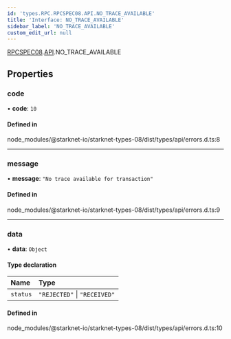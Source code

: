 ```yaml
---
id: 'types.RPC.RPCSPEC08.API.NO_TRACE_AVAILABLE'
title: 'Interface: NO_TRACE_AVAILABLE'
sidebar_label: 'NO_TRACE_AVAILABLE'
custom_edit_url: null
---
```


[RPCSPEC08](../namespaces/types.RPC.RPCSPEC08.md).[API](../namespaces/types.RPC.RPCSPEC08.API.md).NO_TRACE_AVAILABLE

## Properties

### code

• **code**: `10`

#### Defined in

node_modules/@starknet-io/starknet-types-08/dist/types/api/errors.d.ts:8

---

### message

• **message**: `"No trace available for transaction"`

#### Defined in

node_modules/@starknet-io/starknet-types-08/dist/types/api/errors.d.ts:9

---

### data

• **data**: `Object`

#### Type declaration

| Name     | Type                         |
| :------- | :--------------------------- |
| `status` | `"REJECTED"` \| `"RECEIVED"` |

#### Defined in

node_modules/@starknet-io/starknet-types-08/dist/types/api/errors.d.ts:10
